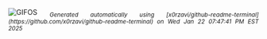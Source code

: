 <div align="justify">
<picture>
    <source media="(prefers-color-scheme: dark)" srcset="https://i.ibb.co/cCYH47K/output-gif.gif">
    <source media="(prefers-color-scheme: light)" srcset="https://i.ibb.co/cCYH47K/output-gif.gif">
    <img alt="GIFOS" src="https://i.ibb.co/cCYH47K/output-gif.gif">
</picture>
<sub><i>Generated automatically using [x0rzavi/github-readme-terminal](https://github.com/x0rzavi/github-readme-terminal) on Wed Jan 22 07:47:41 PM EST 2025</i></sub>
</div>

<!--  -->